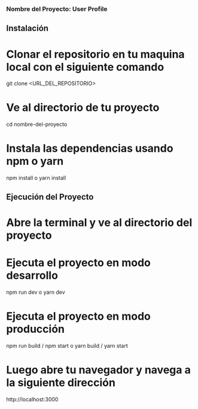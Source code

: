 ### Nombre del Proyecto: User Profile

## Instalación

# Clonar el repositorio en tu maquina local con el siguiente comando

git clone <URL_DEL_REPOSITORIO>

# Ve al directorio de tu proyecto

cd nombre-del-proyecto

# Instala las dependencias usando npm o yarn

npm install o yarn install

## Ejecución del Proyecto

# Abre la terminal y ve al directorio del proyecto

# Ejecuta el proyecto en modo desarrollo

npm run dev o yarn dev

# Ejecuta el proyecto en modo producción

npm run build / npm start o yarn build / yarn start

# Luego abre tu navegador y navega a la siguiente dirección

http://localhost:3000
